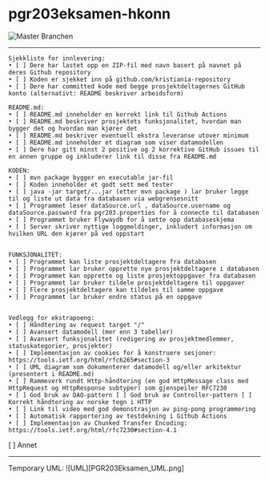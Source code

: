 # pgr203eksamen-hkonn
![Master Branchen](https://github.com/kristiania/pgr203eksamen-hkonn/workflows/Java%20CI%20with%20Maven/badge.svg?branch=master)

-----------------------------
	Sjekkliste for innlevering:
	• [ ] Dere har lastet opp en ZIP-fil med navn basert på navnet på deres Github repository 
	• [ ] Koden er sjekket inn på github.com/kristiania-repository
	• [ ] Dere har committed kode med begge prosjektdeltagernes GitHub konto (alternativt: README beskriver arbeidsform) 
	
	README.md:
	• [ ] README.md inneholder en korrekt link til Github Actions
	• [ ] README.md beskriver prosjektets funksjonalitet, hvordan man bygger det og hvordan man kjører det
	• [ ] README.md beskriver eventuell ekstra leveranse utover minimum 
	• [ ] README.md inneholder et diagram som viser datamodellen 
	• [ ] Dere har gitt minst 2 positive og 2 korrektive GitHub issues til en annen gruppe og inkluderer link til disse fra README.md
	
	KODEN:
	• [ ] mvn package bygger en executable jar-fil
	• [ ] Koden inneholder et godt sett med tester 
	• [ ] java -jar target/...jar (etter mvn package ) lar bruker legge til og liste ut data fra databasen via webgrensesnitt 
	• [ ] Programmet leser dataSource.url , dataSource.username og dataSource.password fra pgr203.properties for å connecte til databasen 
	• [ ] Programmet bruker Flywaydb for å sette opp databaseskjema 
	• [ ] Server skriver nyttige loggmeldinger, inkludert informasjon om hvilken URL den kjører på ved oppstart 


	FUNKSJONALITET:
	• [ ] Programmet kan liste prosjektdeltagere fra databasen 
	• [ ] Programmet lar bruker opprette nye prosjektdeltagere i databasen 
	• [ ] Programmet kan opprette og liste prosjektoppgaver fra databasen 
	• [ ] Programmet lar bruker tildele prosjektdeltagere til oppgaver 
	• [ ] Flere prosjektdeltagere kan tildeles til samme oppgave
	• [ ] Programmet lar bruker endre status på en oppgave
	
	
	Vedlegg for ekstrapoeng:
	• [ ] Håndtering av request target "/" 
	• [ ] Avansert datamodell (mer enn 3 tabeller)
	• [ ] Avansert funksjonalitet (redigering av prosjektmedlemmer, statuskategorier, prosjekter) 
	• [ ] Implementasjon av cookies for å konstruere sesjoner: https://tools.ietf.org/html/rfc6265#section-3
	• [ ] UML diagram som dokumenterer datamodell og/eller arkitektur (presentert i README.md) 
	• [ ] Rammeverk rundt Http-håndtering (en god HttpMessage class med HttpRequest og HttpResponse subtyper) som gjenspeiler RFC7230 
	• [ ] God bruk av DAO-pattern [ ] God bruk av Controller-pattern [ ] Korrekt håndtering av norske tegn i HTTP 
	• [ ] Link til video med god demonstrasjon av ping-pong programmering 
	• [ ] Automatisk rapportering av testdekning i Github Actions 
	• [ ] Implementasjon av Chunked Transfer Encoding: https://tools.ietf.org/html/rfc7230#section-4.1 
   [ ] Annet



-------------------------

Temporary UML:
![UML][PGR203Eksamen_UML.png]
